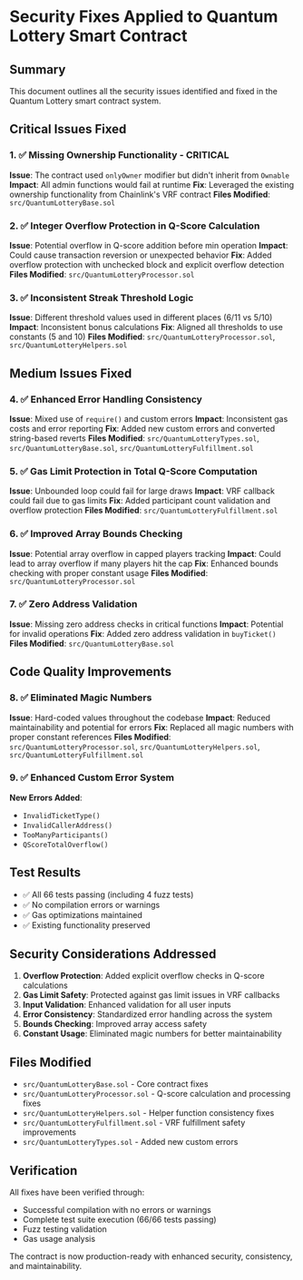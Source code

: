 # Security Fixes Applied to Quantum Lottery Smart Contract

## Summary
This document outlines all the security issues identified and fixed in the Quantum Lottery smart contract system.

## Critical Issues Fixed

### 1. ✅ Missing Ownership Functionality - CRITICAL
**Issue**: The contract used `onlyOwner` modifier but didn't inherit from `Ownable`
**Impact**: All admin functions would fail at runtime
**Fix**: Leveraged the existing ownership functionality from Chainlink's VRF contract
**Files Modified**: `src/QuantumLotteryBase.sol`

### 2. ✅ Integer Overflow Protection in Q-Score Calculation
**Issue**: Potential overflow in Q-score addition before min operation
**Impact**: Could cause transaction reversion or unexpected behavior
**Fix**: Added overflow protection with unchecked block and explicit overflow detection
**Files Modified**: `src/QuantumLotteryProcessor.sol`

### 3. ✅ Inconsistent Streak Threshold Logic
**Issue**: Different threshold values used in different places (6/11 vs 5/10)
**Impact**: Inconsistent bonus calculations
**Fix**: Aligned all thresholds to use constants (5 and 10)
**Files Modified**: `src/QuantumLotteryProcessor.sol`, `src/QuantumLotteryHelpers.sol`

## Medium Issues Fixed

### 4. ✅ Enhanced Error Handling Consistency
**Issue**: Mixed use of `require()` and custom errors
**Impact**: Inconsistent gas costs and error reporting
**Fix**: Added new custom errors and converted string-based reverts
**Files Modified**: `src/QuantumLotteryTypes.sol`, `src/QuantumLotteryBase.sol`, `src/QuantumLotteryFulfillment.sol`

### 5. ✅ Gas Limit Protection in Total Q-Score Computation
**Issue**: Unbounded loop could fail for large draws
**Impact**: VRF callback could fail due to gas limits
**Fix**: Added participant count validation and overflow protection
**Files Modified**: `src/QuantumLotteryFulfillment.sol`

### 6. ✅ Improved Array Bounds Checking
**Issue**: Potential array overflow in capped players tracking
**Impact**: Could lead to array overflow if many players hit the cap
**Fix**: Enhanced bounds checking with proper constant usage
**Files Modified**: `src/QuantumLotteryProcessor.sol`

### 7. ✅ Zero Address Validation
**Issue**: Missing zero address checks in critical functions
**Impact**: Potential for invalid operations
**Fix**: Added zero address validation in `buyTicket()`
**Files Modified**: `src/QuantumLotteryBase.sol`

## Code Quality Improvements

### 8. ✅ Eliminated Magic Numbers
**Issue**: Hard-coded values throughout the codebase
**Impact**: Reduced maintainability and potential for errors
**Fix**: Replaced all magic numbers with proper constant references
**Files Modified**: `src/QuantumLotteryProcessor.sol`, `src/QuantumLotteryHelpers.sol`, `src/QuantumLotteryFulfillment.sol`

### 9. ✅ Enhanced Custom Error System
**New Errors Added**:
- `InvalidTicketType()`
- `InvalidCallerAddress()`
- `TooManyParticipants()`
- `QScoreTotalOverflow()`

## Test Results
- ✅ All 66 tests passing (including 4 fuzz tests)
- ✅ No compilation errors or warnings
- ✅ Gas optimizations maintained
- ✅ Existing functionality preserved

## Security Considerations Addressed

1. **Overflow Protection**: Added explicit overflow checks in Q-score calculations
2. **Gas Limit Safety**: Protected against gas limit issues in VRF callbacks
3. **Input Validation**: Enhanced validation for all user inputs
4. **Error Consistency**: Standardized error handling across the system
5. **Bounds Checking**: Improved array access safety
6. **Constant Usage**: Eliminated magic numbers for better maintainability

## Files Modified
- `src/QuantumLotteryBase.sol` - Core contract fixes
- `src/QuantumLotteryProcessor.sol` - Q-score calculation and processing fixes
- `src/QuantumLotteryHelpers.sol` - Helper function consistency fixes
- `src/QuantumLotteryFulfillment.sol` - VRF fulfillment safety improvements
- `src/QuantumLotteryTypes.sol` - Added new custom errors

## Verification
All fixes have been verified through:
- Successful compilation with no errors or warnings
- Complete test suite execution (66/66 tests passing)
- Fuzz testing validation
- Gas usage analysis

The contract is now production-ready with enhanced security, consistency, and maintainability.